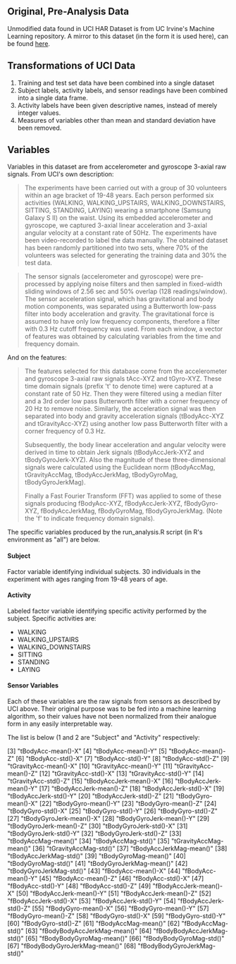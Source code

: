 ## Original, Pre-Analysis Data
Unmodified data found in UCI HAR Dataset is from UC Irvine's Machine Learning repository.
A mirror to this dataset (in the form it is used here), can be found [here](https://d396qusza40orc.cloudfront.net/getdata%2Fprojectfiles%2FUCI%20HAR%20Dataset.zip).

## Transformations of UCI Data
1. Training and test set data have been combined into a single dataset
2. Subject labels, activity labels, and sensor readings have been combined into a single data frame.
3. Activity labels have been given descriptive names, instead of merely integer values.
4. Measures of variables other than mean and standard deviation have been removed.

## Variables
Variables in this dataset are from accelerometer and gyroscope 3-axial raw signals. From UCI's own description:

>The experiments have been carried out with a group of 30 volunteers within an age bracket of 19-48 years. Each person performed six activities (WALKING, WALKING_UPSTAIRS, WALKING_DOWNSTAIRS, SITTING, STANDING, LAYING) wearing a smartphone (Samsung Galaxy S II) on the waist. Using its embedded accelerometer and gyroscope, we captured 3-axial linear acceleration and 3-axial angular velocity at a constant rate of 50Hz. The experiments have been video-recorded to label the data manually. The obtained dataset has been randomly partitioned into two sets, where 70% of the volunteers was selected for generating the training data and 30% the test data.

>The sensor signals (accelerometer and gyroscope) were pre-processed by applying noise filters and then sampled in fixed-width sliding windows of 2.56 sec and 50% overlap (128 readings/window). The sensor acceleration signal, which has gravitational and body motion components, was separated using a Butterworth low-pass filter into body acceleration and gravity. The gravitational force is assumed to have only low frequency components, therefore a filter with 0.3 Hz cutoff frequency was used. From each window, a vector of features was obtained by calculating variables from the time and frequency domain.

And on the features:

> The features selected for this database come from the accelerometer and gyroscope 3-axial raw signals tAcc-XYZ and tGyro-XYZ. These time domain signals (prefix 't' to denote time) were captured at a constant rate of 50 Hz. Then they were filtered using a median filter and a 3rd order low pass Butterworth filter with a corner frequency of 20 Hz to remove noise. Similarly, the acceleration signal was then separated into body and gravity acceleration signals (tBodyAcc-XYZ and tGravityAcc-XYZ) using another low pass Butterworth filter with a corner frequency of 0.3 Hz.
>
>Subsequently, the body linear acceleration and angular velocity were derived in time to obtain Jerk signals (tBodyAccJerk-XYZ and tBodyGyroJerk-XYZ). Also the magnitude of these three-dimensional signals were calculated using the Euclidean norm (tBodyAccMag, tGravityAccMag, tBodyAccJerkMag, tBodyGyroMag, tBodyGyroJerkMag).
>
>Finally a Fast Fourier Transform (FFT) was applied to some of these signals producing fBodyAcc-XYZ, fBodyAccJerk-XYZ, fBodyGyro-XYZ, fBodyAccJerkMag, fBodyGyroMag, fBodyGyroJerkMag. (Note the 'f' to indicate frequency domain signals).

The specific variables produced by the run_analysis.R script (in R's environment as "all") are below.

#### Subject
Factor variable identifying individual subjects. 30 individuals in the experiment with ages ranging from 19-48 years of age.

#### Activity
Labeled factor variable identifying specific activity performed by the subject. Specific activities are:
* WALKING
* WALKING_UPSTAIRS
* WALKING_DOWNSTAIRS
* SITTING
* STANDING
* LAYING

#### Sensor Variables
Each of these variables are the raw signals from sensors as described by UCI above. Their original purpose was to be fed into a machine learning algorithm, so their values have not been normalized from their analogue form in any easily interpretable way.

The list is below (1 and 2 are "Subject" and "Activity" respectively:

 [3] "tBodyAcc-mean()-X"
 [4] "tBodyAcc-mean()-Y"
 [5] "tBodyAcc-mean()-Z"
 [6] "tBodyAcc-std()-X"
 [7] "tBodyAcc-std()-Y"
 [8] "tBodyAcc-std()-Z"
 [9] "tGravityAcc-mean()-X"
[10] "tGravityAcc-mean()-Y"
[11] "tGravityAcc-mean()-Z"
[12] "tGravityAcc-std()-X"
[13] "tGravityAcc-std()-Y"
[14] "tGravityAcc-std()-Z"
[15] "tBodyAccJerk-mean()-X"
[16] "tBodyAccJerk-mean()-Y"
[17] "tBodyAccJerk-mean()-Z"
[18] "tBodyAccJerk-std()-X"
[19] "tBodyAccJerk-std()-Y"
[20] "tBodyAccJerk-std()-Z"
[21] "tBodyGyro-mean()-X"
[22] "tBodyGyro-mean()-Y"
[23] "tBodyGyro-mean()-Z"
[24] "tBodyGyro-std()-X"
[25] "tBodyGyro-std()-Y"
[26] "tBodyGyro-std()-Z"
[27] "tBodyGyroJerk-mean()-X"
[28] "tBodyGyroJerk-mean()-Y"
[29] "tBodyGyroJerk-mean()-Z"
[30] "tBodyGyroJerk-std()-X"
[31] "tBodyGyroJerk-std()-Y"
[32] "tBodyGyroJerk-std()-Z"
[33] "tBodyAccMag-mean()"
[34] "tBodyAccMag-std()"
[35] "tGravityAccMag-mean()"
[36] "tGravityAccMag-std()"
[37] "tBodyAccJerkMag-mean()"
[38] "tBodyAccJerkMag-std()"
[39] "tBodyGyroMag-mean()"
[40] "tBodyGyroMag-std()"
[41] "tBodyGyroJerkMag-mean()"
[42] "tBodyGyroJerkMag-std()"
[43] "fBodyAcc-mean()-X"
[44] "fBodyAcc-mean()-Y"
[45] "fBodyAcc-mean()-Z"
[46] "fBodyAcc-std()-X"
[47] "fBodyAcc-std()-Y"
[48] "fBodyAcc-std()-Z"
[49] "fBodyAccJerk-mean()-X"
[50] "fBodyAccJerk-mean()-Y"
[51] "fBodyAccJerk-mean()-Z"
[52] "fBodyAccJerk-std()-X"
[53] "fBodyAccJerk-std()-Y"
[54] "fBodyAccJerk-std()-Z"
[55] "fBodyGyro-mean()-X"
[56] "fBodyGyro-mean()-Y"
[57] "fBodyGyro-mean()-Z"
[58] "fBodyGyro-std()-X"
[59] "fBodyGyro-std()-Y"
[60] "fBodyGyro-std()-Z"
[61] "fBodyAccMag-mean()"
[62] "fBodyAccMag-std()"
[63] "fBodyBodyAccJerkMag-mean()"
[64] "fBodyBodyAccJerkMag-std()"
[65] "fBodyBodyGyroMag-mean()"
[66] "fBodyBodyGyroMag-std()"
[67] "fBodyBodyGyroJerkMag-mean()"
[68] "fBodyBodyGyroJerkMag-std()"
